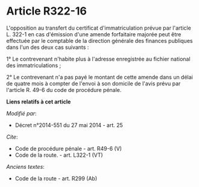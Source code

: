# Article R322-16

L'opposition au transfert du certificat d'immatriculation prévue par l'article L. 322-1 en cas d'émission d'une amende
forfaitaire majorée peut être effectuée par le comptable de la direction générale des finances publiques dans l'un des deux
cas suivants : 

1° Le contrevenant n'habite plus à l'adresse enregistrée au fichier national des immatriculations ; 

2° Le contrevenant n'a pas payé le montant de cette amende dans un délai de quatre mois à compter de l'envoi à son domicile
de l'avis prévu par l'article R. 49-6 du code de procédure pénale.

**Liens relatifs à cet article**

_Modifié par_:

  - Décret n°2014-551 du 27 mai 2014 - art. 25

_Cite_:

  - Code de procédure pénale - art. R49-6 (V)
  - Code de la route. - art. L322-1 (VT)

_Anciens textes_:

  - Code de la route - art. R299 (Ab)
